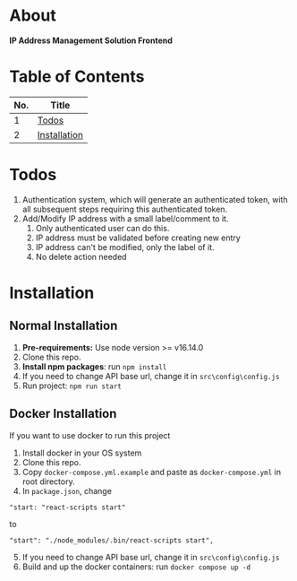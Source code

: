 # About
**IP Address Management Solution Frontend**

# Table of Contents

| No. | Title                         |
|-----|-------------------------------|
| 1   | [Todos](#task-implemented)    |
| 2   | [Installation](#installation) |

# Todos
1. Authentication system, which will generate an authenticated token, with all subsequent steps requiring this authenticated token.
2. Add/Modify IP address with a small label/comment to it.
    1. Only authenticated user can do this.
    2. IP address must be validated before creating new entry
    3. IP address can't be modified, only the label of it.
    4. No delete action needed

# Installation

## Normal Installation
1. **Pre-requirements:** Use node version >= v16.14.0
2. Clone this repo.
3. **Install npm packages**: run `npm install`
4. If you need to change API base url, change it in `src\config\config.js`
5. Run project: `npm run start`

## Docker Installation
If you want to use docker to run this project
1. Install docker in your OS system
2. Clone this repo.
3. Copy `docker-compose.yml.example` and paste as `docker-compose.yml` in root directory.
4. In `package.json`, change
```angular2html
"start: "react-scripts start"
```
to
```angular2html
"start": "./node_modules/.bin/react-scripts start", 
```
5. If you need to change API base url, change it in `src\config\config.js` 
6. Build and up the docker containers: run `docker compose up -d`
